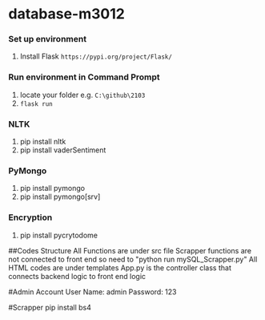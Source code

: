 # database-m3012

### Set up environment
1. Install Flask `https://pypi.org/project/Flask/`


### Run environment in Command Prompt
1. locate your folder e.g. `C:\github\2103`
2. `flask run`


### NLTK
1. pip install nltk
2. pip install vaderSentiment


### PyMongo
1. pip install pymongo
2. pip install pymongo[srv]

### Encryption
1. pip install pycrytodome

##Codes Structure
All Functions are under src file
Scrapper functions are not connected to front end so need to "python run mySQL_Scrapper.py"
All HTML codes are under templates
App.py is the controller class that connects backend logic to front end logic

#Admin Account
User Name: admin
Password: 123

#Scrapper
pip install bs4
